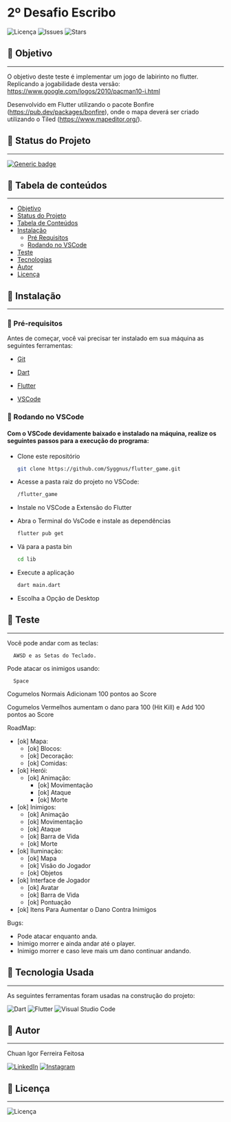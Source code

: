 # 2º Desafio Escribo 

![Licença](https://img.shields.io/github/license/Syggnus/flutter_game)
![Issues](https://img.shields.io/github/issues/Syggnus/flutter_game)
![Stars](https://img.shields.io/github/stars/Syggnus/flutter_game)
## 🔗 Objetivo
---
O objetivo deste teste é implementar um jogo de labirinto no flutter.
Replicando a jogabilidade desta versão: https://www.google.com/logos/2010/pacman10-i.html

Desenvolvido em Flutter utilizando o pacote Bonfire (https://pub.dev/packages/bonfire), onde o mapa deverá ser criado utilizando o Tiled (https://www.mapeditor.org/).


## 🔗 Status do Projeto
---
[![Generic badge](https://img.shields.io/badge/Status-OnGoing-<COLOR>.svg)](https://shields.io/)

## 🔗 Tabela de conteúdos
---

<!--ts-->
   * [Objetivo](#objetivo)
   * [Status do Projeto](#status-do-Projeto)
   * [Tabela de Conteúdos](#tabela-de-conteúdos)
   * [Instalação](#instalacao)
      * [Pré Requisitos](#pré-requisitos)
      * [Rodando no VSCode](#rodando-no-Terminal-do-VSCode)
   * [Teste](#teste)
   * [Tecnologias](#tecnologias)
   * [Autor](#autor)
   * [Licença](#licença)
<!--te-->

## 🔗 Instalação
---
### 🔗 Pré-requisitos
Antes de começar, você vai precisar ter instalado em sua máquina as seguintes ferramentas:

- [Git](https://git-scm.com) 

- [Dart](https://dart.dev/get-dart)

- [Flutter](https://docs.flutter.dev/get-started/install)

- [VSCode](https://code.visualstudio.com/)

### 🔗 Rodando no VSCode
#### Com o VSCode devidamente baixado e instalado na máquina, realize os seguintes passos para a execução do programa:

- Clone este repositório
   ~~~bash
   git clone https://github.com/Syggnus/flutter_game.git
   ~~~

- Acesse a pasta raiz do projeto no VSCode:
   ~~~bash
   /flutter_game
   ~~~
   
- Instale no VSCode a Extensão do Flutter

- Abra o Terminal do VsCode e instale as dependências
   ~~~bash
   flutter pub get
   ~~~
- Vá para a pasta bin
   ~~~bash
   cd lib
   ~~~
- Execute a aplicação
   ~~~bash
   dart main.dart
   ~~~

- Escolha a Opção de Desktop

   
## 🔗 Teste
---

Você pode andar com as teclas:

      AWSD e as Setas do Teclado.

Pode atacar os inimigos usando:

      Space

Cogumelos Normais Adicionam 100 pontos ao Score

Cogumelos Vermelhos aumentam o dano para 100 (Hit Kill) e Add 100 pontos ao Score

RoadMap:
   - [ok] Mapa:
        - [ok] Blocos:
        - [ok] Decoração:
        - [ok] Comidas:
   - [ok] Herói:
        - [ok] Animação:
            - [ok] Movimentação
            - [ok] Ataque
            - [ok] Morte
   - [ok] Inimigos:
        - [ok] Animação
        - [ok] Movimentação
        - [ok] Ataque
        - [ok] Barra de Vida
        - [ok] Morte
   - [ok] Iluminação:
        - [ok] Mapa
        - [ok] Visão do Jogador
        - [ok] Objetos
   - [ok] Interface de Jogador
        - [ok] Avatar
        - [ok] Barra de Vida
        - [ok] Pontuação
   - [ok] Itens Para Aumentar o Dano Contra Inimigos

Bugs: 
   - Pode atacar enquanto anda.
   - Inimigo morrer e ainda andar até o player.
   - Inimigo morrer e caso leve mais um dano continuar andando.
   
## 🔗 Tecnologia Usada
---
As seguintes ferramentas foram usadas na construção do projeto:

![Dart](https://img.shields.io/badge/dart-%230175C2.svg?style=for-the-badge&logo=dart&logoColor=white)
![Flutter](https://img.shields.io/badge/Flutter-%2302569B.svg?style=for-the-badge&logo=Flutter&logoColor=white)
![Visual Studio Code](https://img.shields.io/badge/Visual%20Studio%20Code-0078d7.svg?style=for-the-badge&logo=visual-studio-code&logoColor=white)


## 🔗 Autor 
---
Chuan Igor Ferreira Feitosa

[![LinkedIn](https://img.shields.io/badge/LinkedIn-0077B5?style=for-the-badge&logo=linkedin&logoColor=white)](https://www.linkedin.com/in/chuan-igor-3263ab232/)
[![Instagram](https://img.shields.io/badge/Instagram-E4405F?style=for-the-badge&logo=instagram&logoColor=white)](https://www.instagram.com/chuan.igor/)


## 🔗 Licença
---
![Licença](https://img.shields.io/github/license/Syggnus/primeiro_desafio_escribo) 
